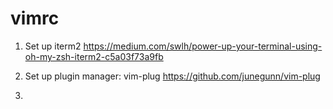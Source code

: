 # vimrc

1. Set up iterm2
https://medium.com/swlh/power-up-your-terminal-using-oh-my-zsh-iterm2-c5a03f73a9fb

2. Set up plugin manager: vim-plug
https://github.com/junegunn/vim-plug

3. 
